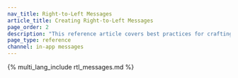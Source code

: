 ```yaml
---
nav_title: Right-to-Left Messages
article_title: Creating Right-to-Left Messages
page_order: 2
description: "This reference article covers best practices for crafting messages in Braze that read from right-to-left."
page_type: reference
channel: in-app messages
---
```


{% multi_lang_include rtl_messages.md %}